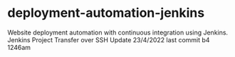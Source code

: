# deployment-automation-jenkins
Website deployment automation with continuous integration using Jenkins. 
Jenkins Project
Transfer over SSH
Update 23/4/2022
last commit b4 1246am


